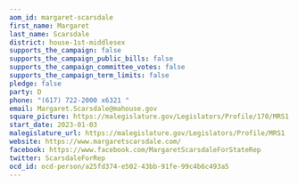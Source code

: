 ```yaml
---
aom_id: margaret-scarsdale
first_name: Margaret
last_name: Scarsdale
district: house-1st-middlesex
supports_the_campaign: false
supports_the_campaign_public_bills: false
supports_the_campaign_committee_votes: false
supports_the_campaign_term_limits: false
pledge: false
party: D
phone: "(617) 722-2000 x6321 "
email: Margaret.Scarsdale@mahouse.gov
square_picture: https://malegislature.gov/Legislators/Profile/170/MRS1.jpg
start_date: 2023-01-03
malegislature_url: https://malegislature.gov/Legislators/Profile/MRS1
website: https://www.margaretscarsdale.com/
facebook: https://www.facebook.com/MargaretScarsdaleForStateRep
twitter: ScarsdaleForRep
ocd_id: ocd-person/a25fd374-e502-43bb-91fe-99c4b6c493a5
---
```

